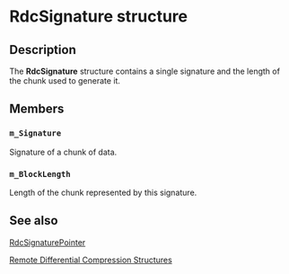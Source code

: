 # RdcSignature structure

## Description

The **RdcSignature** structure contains a single
signature and the length of the chunk used to generate it.

## Members

### `m_Signature`

Signature of a chunk of data.

### `m_BlockLength`

Length of the chunk represented by this signature.

## See also

[RdcSignaturePointer](https://learn.microsoft.com/windows/win32/api/msrdc/ns-msrdc-rdcsignaturepointer)

[Remote Differential Compression Structures](https://learn.microsoft.com/previous-versions/windows/desktop/rdc/remote-differential-compression-structures)